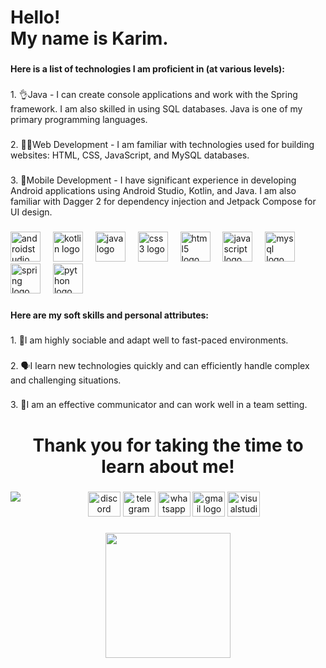 <h1 align="left">Hello!<br>My name is Karim.</h1>

###

<h4 align="left">Here is a list of technologies I am proficient in (at various levels):</h4>

###

<p align="left">1.  👌Java - I can create console applications and work with the Spring framework. I am also skilled in using SQL databases. Java is one of my primary programming languages.</p>

###

<p align="left">2. 👨‍💻Web Development - I am familiar with technologies used for building websites: HTML, CSS, JavaScript, and MySQL databases.</p>

###

<p align="left">3. 🧠Mobile Development - I have significant experience in developing Android applications using Android Studio, Kotlin, and Java. I am also familiar with Dagger 2 for dependency injection and Jetpack Compose for UI design.</p>

###

<div align="left">
  <img src="https://cdn.jsdelivr.net/gh/devicons/devicon/icons/androidstudio/androidstudio-original.svg" height="48" alt="androidstudio logo"  />
  <img width="12" />
  <img src="https://cdn.jsdelivr.net/gh/devicons/devicon/icons/kotlin/kotlin-original.svg" height="48" alt="kotlin logo"  />
  <img width="12" />
  <img src="https://cdn.jsdelivr.net/gh/devicons/devicon/icons/java/java-original.svg" height="48" alt="java logo"  />
  <img width="12" />
  <img src="https://cdn.jsdelivr.net/gh/devicons/devicon/icons/css3/css3-original.svg" height="48" alt="css3 logo"  />
  <img width="12" />
  <img src="https://cdn.jsdelivr.net/gh/devicons/devicon/icons/html5/html5-original.svg" height="48" alt="html5 logo"  />
  <img width="12" />
  <img src="https://cdn.jsdelivr.net/gh/devicons/devicon/icons/javascript/javascript-original.svg" height="48" alt="javascript logo"  />
  <img width="12" />
  <img src="https://cdn.jsdelivr.net/gh/devicons/devicon/icons/mysql/mysql-original.svg" height="48" alt="mysql logo"  />
  <img width="12" />
  <img src="https://cdn.jsdelivr.net/gh/devicons/devicon/icons/spring/spring-original.svg" height="48" alt="spring logo"  />
  <img width="12" />
  <img src="https://cdn.jsdelivr.net/gh/devicons/devicon/icons/python/python-original.svg" height="48" alt="python logo"  />
</div>

###

<h4 align="left">Here are my soft skills and personal attributes:</h4>

###

<p align="left">1. 👤I am highly sociable and adapt well to fast-paced environments.</p>

###

<p align="left">2. 🗣I learn new technologies quickly and can efficiently handle complex and challenging situations.</p>

###

<p align="left">3. 🥱I am an effective communicator and can work well in a team setting.</p>

###

<h1 align="center">Thank you for taking the time to learn about me!</h1>

###

<img align="left" src="https://profile-counter.glitch.me/Karisxc/count.svg?"  />

###

<div align="center">
  <img src="https://raw.githubusercontent.com/maurodesouza/profile-readme-generator/master/src/assets/icons/social/discord/default.svg" width="52" height="40" alt="discord logo"  />
  <img src="https://raw.githubusercontent.com/maurodesouza/profile-readme-generator/master/src/assets/icons/social/telegram/default.svg" width="52" height="40" alt="telegram logo"  />
  <img src="https://raw.githubusercontent.com/maurodesouza/profile-readme-generator/master/src/assets/icons/social/whatsapp/default.svg" width="52" height="40" alt="whatsapp logo"  />
  <img src="https://raw.githubusercontent.com/maurodesouza/profile-readme-generator/master/src/assets/icons/social/gmail/default.svg" width="52" height="40" alt="gmail logo"  />
  <img src="https://raw.githubusercontent.com/maurodesouza/profile-readme-generator/master/src/assets/icons/social/visualstudio/default.svg" width="52" height="40" alt="visualstudio logo"  />
</div>

###

<div align="center">
  <img height="200" src="https://media.tenor.com/xAYj92aUDLIAAAAd/guts.gif"  />
</div>

###
